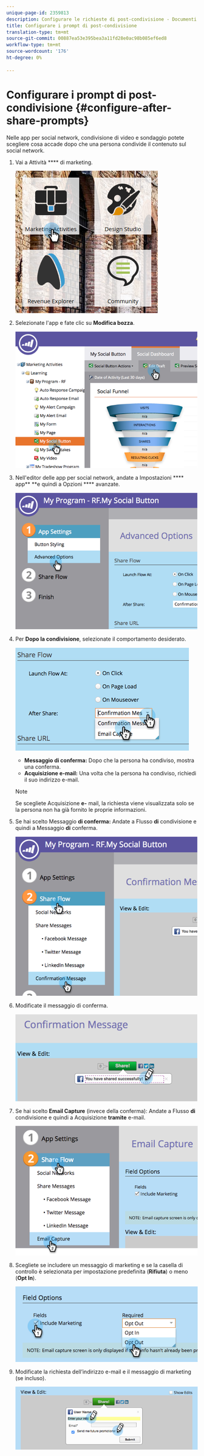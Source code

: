 ```yaml
---
unique-page-id: 2359813
description: Configurare le richieste di post-condivisione - Documenti Marketo - Documentazione prodotto
title: Configurare i prompt di post-condivisione
translation-type: tm+mt
source-git-commit: 00887ea53e395bea3a11fd28e0ac98b085ef6ed8
workflow-type: tm+mt
source-wordcount: '176'
ht-degree: 0%

---
```



# Configurare i prompt di post-condivisione {#configure-after-share-prompts}

Nelle app per social network, condivisione di video e sondaggio potete scegliere cosa accade dopo che una persona condivide il contenuto sul social network.

1. Vai a Attività **** di marketing.

   ![](assets/ma.png)

1. Selezionate l&#39;app e fate clic su **Modifica bozza**.

   ![](assets/image2015-4-21-12-3a1-3a11.png)

1. Nell&#39;editor delle app per social network, andate a Impostazioni **** app** **e quindi a Opzioni **** avanzate.

   ![](assets/image2015-4-21-12-3a10-3a54.png)

1. Per **Dopo la condivisione**, selezionate il comportamento desiderato.

   ![](assets/image2015-4-21-12-3a18-3a32.png)

   * **Messaggio di conferma:** Dopo che la persona ha condiviso, mostra una conferma.
   * **Acquisizione e-mail:** Una volta che la persona ha condiviso, richiedi il suo indirizzo e-mail.

   >[!NOTE]
   >
   >Se scegliete Acquisizione **e-** mail, la richiesta viene visualizzata solo se la persona non ha già fornito le proprie informazioni.

1. Se hai scelto Messaggio **di conferma:** Andate a Flusso **di** condivisione e quindi a Messaggio **di** conferma.

   ![](assets/image2015-4-21-12-3a26-3a10.png)

1. Modificate il messaggio di conferma.

   ![](assets/image2015-4-21-12-3a31-3a41.png)

1. Se hai scelto **Email Capture** (invece della conferma): Andate a Flusso **di** condivisione e quindi a Acquisizione **tramite** e-mail.

   ![](assets/image2015-4-21-12-3a46-3a15.png)

1. Scegliete se includere un messaggio di marketing e se la casella di controllo è selezionata per impostazione predefinita (**Rifiuta**) o meno (**Opt In**).

   ![](assets/image2015-4-21-12-3a48-3a51.png)

1. Modificate la richiesta dell’indirizzo e-mail e il messaggio di marketing (se incluso).

   ![](assets/image2015-4-21-12-3a52-3a49.png)

